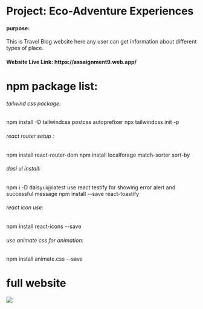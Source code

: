<h1>Project: Eco-Adventure Experiences </h1> 

<h4>purpose:</h4>
<p>This is Travel Blog website here any user can get information about different types of place.</p>
<h4>Website Live Link: https://assaignment9.web.app/</h4>

<h1>npm package list:</h1>
<h6>tailwind css package:</h6>
 npm install -D tailwindcss postcss autoprefixer
 npx tailwindcss init -p

<h6>react router setup :</h6>
npm install react-router-dom
npm install localforage match-sorter sort-by

<h6>dasi ui install:</h6>
npm i -D daisyui@latest
use react testify for showing error alert and successful message
npm install --save react-toastify



<h6>react icon use:</h6>
npm install react-icons --save


<h6>use animate css for animation:</h6>
npm install animate.css --save


<h1>full website</h1>
<img src="/full.jpeg">